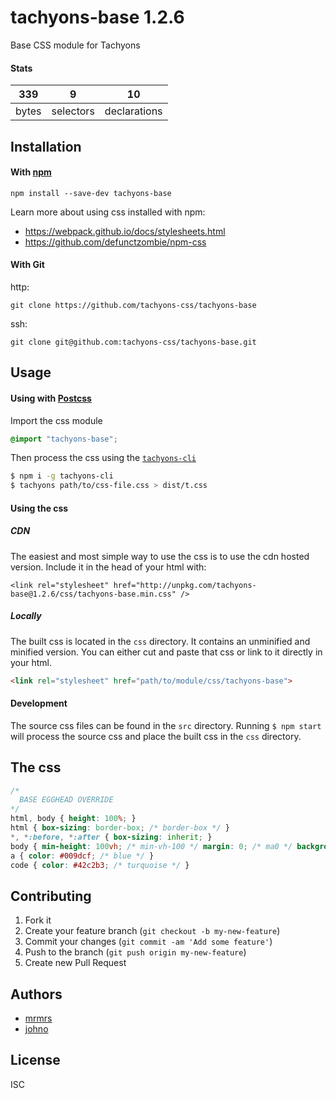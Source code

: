 # tachyons-base 1.2.6

Base CSS module for Tachyons

#### Stats

339 | 9 | 10
---|---|---
bytes | selectors | declarations

## Installation

#### With [npm](https://npmjs.com)

```
npm install --save-dev tachyons-base
```

Learn more about using css installed with npm:
* https://webpack.github.io/docs/stylesheets.html
* https://github.com/defunctzombie/npm-css

#### With Git

http:
```
git clone https://github.com/tachyons-css/tachyons-base
```

ssh:
```
git clone git@github.com:tachyons-css/tachyons-base.git
```

## Usage

#### Using with [Postcss](https://github.com/postcss/postcss)

Import the css module

```css
@import "tachyons-base";
```

Then process the css using the [`tachyons-cli`](https://github.com/tachyons-css/tachyons-cli)

```sh
$ npm i -g tachyons-cli
$ tachyons path/to/css-file.css > dist/t.css
```

#### Using the css

##### CDN
The easiest and most simple way to use the css is to use the cdn hosted version. Include it in the head of your html with:

```
<link rel="stylesheet" href="http://unpkg.com/tachyons-base@1.2.6/css/tachyons-base.min.css" />
```

##### Locally
The built css is located in the `css` directory. It contains an unminified and minified version.
You can either cut and paste that css or link to it directly in your html.

```html
<link rel="stylesheet" href="path/to/module/css/tachyons-base">
```

#### Development

The source css files can be found in the `src` directory.
Running `$ npm start` will process the source css and place the built css in the `css` directory.

## The css

```css
/*
  BASE EGGHEAD OVERRIDE
*/
html, body { height: 100%; }
html { box-sizing: border-box; /* border-box */ }
*, *:before, *:after { box-sizing: inherit; }
body { min-height: 100vh; /* min-vh-100 */ margin: 0; /* ma0 */ background: #1b1f24; /* navy */ color: #fff; /* white */ font-family: -apple-system, BlinkMacSystemFont, 'avenir next', avenir, 'helvetica neue', helvetica, ubuntu, roboto, noto, 'segoe ui', arial, sans-serif; /* sans-serif */ }
a { color: #009dcf; /* blue */ }
code { color: #42c2b3; /* turquoise */ }
```

## Contributing

1. Fork it
2. Create your feature branch (`git checkout -b my-new-feature`)
3. Commit your changes (`git commit -am 'Add some feature'`)
4. Push to the branch (`git push origin my-new-feature`)
5. Create new Pull Request

## Authors

* [mrmrs](http://mrmrs.io)
* [johno](http://johnotander.com)

## License

ISC

